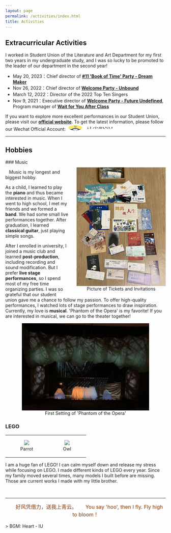 ```yaml
---
layout: page
permalink: /activities/index.html
title: Activities
---
```

<audio autoplay loop hidden>
  <source src="/audio/IU - heart.MP3" type="audio/mp3">
  Your browser does not support the audio element.
</audio>

## Extracurricular Activities

I worked in Student Union of the Literature and Art Department for my first two years in my undergraduate study, and I was so lucky to be promoted to the leader of our department in the second year!

- May 20, 2023：Chief director of [**#11 'Book of Time' Party - Dream Maker**](https://www.bilibili.com/video/BV1eh4y1x7ss?spm_id_from=333.788.videopod.sections&vd_source=5de035d3f605de14fdd37cb5b991745f)
- Nov 26, 2022：Chief director of [**Welcome Party - Unbound**](https://www.bilibili.com/video/BV1rP411u7w9?spm_id_from=333.788.videopod.sections&vd_source=5de035d3f605de14fdd37cb5b991745f)
- March 12, 2022：Director of the 2022 Top Ten Singers
- Nov 9, 2021：Executive director of [**Welcome Party - Future Undefined**](https://space.bilibili.com/476308498/channel/seriesdetail?sid=860905), Program manager of [**Wait for You After Class**](https://www.bilibili.com/video/BV1FY4y1x7Hh/?spm_id_from=333.999.0.0&vd_source=5de035d3f605de14fdd37cb5b991745f)

If you want to explore more excellent performances in our Student Union, please visit our [**official website**](https://space.bilibili.com/476308498). To get the latest information, please follow our Wechat Official Account:
<img src="/images/SU.png" width="150" height="20">
<br>

---
## Hobbies
<div style="margin-top: 10px;"></div>
### Music
<body>
   <figure style="text-align: center; float: right; margin: 25px 0 10px 25px;">
    <img src="/images/tickets.jpg" width="280" style="display: block;">
    <figcaption>Picture of Tickets and Invitations</figcaption>
  </figure>
</body>

&nbsp;&nbsp;&nbsp;Music is my longest and biggest hobby. <br>

As a child, I learned to play the **piano** and thus became interested in music. When I went to high school, I met my friends and we formed a **band**. We had some small live performances together. After graduation, I learned **classical guitar**, just playing simple songs.

After I enrolled in university, I joined a music club and learned **post-production**, including recording and sound modification. But I prefer **live stage performances**, so I spend most of my free time organizing parties. I was so grateful that our student union gave me a chance to follow my passion. To offer high-quality performances, I watched lots of stage performances to draw inspiration. Currently, my love is **musical**. 'Phantom of the Opera' is my favorite! If you are interested in musical, we can go to the theater together!


<body>
   <figure style="text-align: center;">
    <img src="/images/phantom.jpg" width="400" style="display: block; margin: 0 auto;">
    <figcaption>First Setting of 'Phantom of the Opera'</figcaption>
  </figure>
</body>



### LEGO
<p></p>
<table style="width:100%; text-align: center; margin-bottom: 0; padding-bottom: 0;">
    <tr>
      <td><figure>
        <img src="/images/parrot.jpg" width="550" height="auto">
        <figcaption>Parrot</figcaption>
      </figure></td>
      <td><figure>
        <img src="/images/owl.jpg" width="550" height="auto">
        <figcaption>Owl</figcaption>
      </figure></td>
    </tr>
  </table>
<p>I am a huge fan of LEGO! I can calm myself down and release my stress while focusing on LEGO. I made different kinds of LEGO every year. Since my family moved several times, many models I built before are missing. Those are current works I made with my little brother.</p>
<br>



---


<center>
    <!--<img src="/images/christmas.jpg" width="150" height="auto">-->
    <!--<font color="#990000" size="5" >HAPPY LUNAR NEW YEAR!</font>-->
  <!--<br>-->
    &nbsp;&nbsp;&nbsp;&nbsp;&nbsp;&nbsp;<font color="#873600" size="3" >好风凭借力，送我上青云。</font>
    &nbsp;&nbsp;&nbsp;&nbsp;&nbsp;&nbsp;<font color="#873600" size="3" >You say 'hoo', then I fly. Fly high to bloom！</font>
  </center>

<br>
> BGM: Heart - IU
